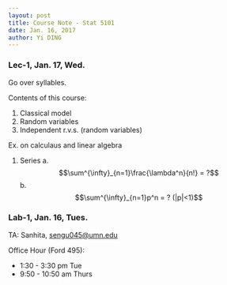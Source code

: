 ```yaml
--- 
layout: post
title: Course Note - Stat 5101
date: Jan. 16, 2017
author: Yi DING
---
```


[comment]: # (This is the course note for course Stat 5101)

### Lec-1, Jan. 17, Wed.
Go over syllables.

Contents of this course:
1. Classical model
2. Random variables
3. Independent r.v.s. (random variables)

Ex. on calculaus and linear algebra

1. Series
    a. $$\sum^{\infty}_{n=1}\frac{\lambda^n}{n!} = ?$$
    b. $$\sum^{\infty}_{n=1}p^n = ? (|p|<1)$$


### Lab-1, Jan. 16, Tues.
TA: Sanhita, sengu045@umn.edu

Office Hour (Ford 495):
* 1:30 - 3:30 pm Tue
* 9:50 - 10:50 am Thurs

